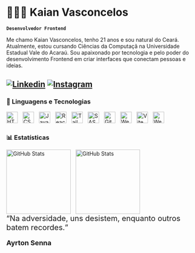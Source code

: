 # 👨‍💻🧠 Kaian Vasconcelos

**`Desenvolvedor Frontend`**

Me chamo Kaian Vasconcelos, tenho 21 anos e sou natural do Ceará. Atualmente, estou cursando Ciências da Computaçã na Universidade Estadual Vale do Acaraú. Sou apaixonado por tecnologia e pelo poder do desenvolvimento Frontend em criar interfaces que conectam pessoas e ideias.

[![Linkedin](https://img.shields.io/badge/LinkedIn-0077B5?style=for-the-badge&logo=linkedin&logoColor=white)](https://www.linkedin.com/in/kaian-vasconcelos-655700180/)
[![Instagram](https://img.shields.io/badge/Instagram-E4405F?style=for-the-badge&logo=instagram&logoColor=white)](https://www.instagram.com/okaianvs/)
-------

### 🤖 Linguagens e Tecnologias

<img 
    align="left" 
    alt="HTML"
    title="HTML" 
    width="30px" 
    style="padding-right: 10px;" 
    src="https://cdn.jsdelivr.net/gh/devicons/devicon@latest/icons/html5/html5-original.svg" 
/>
<img 
    align="left" 
    alt="CSS" 
    title="CSS"
    width="30px" 
    style="padding-right: 10px;" 
    src="https://cdn.jsdelivr.net/gh/devicons/devicon@latest/icons/css3/css3-original.svg" 
/>
<img 
    align="left" 
    alt="JavaScript" 
    title="JavaScript"
    width="30px" 
    style="padding-right: 10px;" 
    src="https://cdn.jsdelivr.net/gh/devicons/devicon@latest/icons/javascript/javascript-original.svg" 
/>
<img 
    align="left" 
    alt="React"
    title="React" 
    width="30px" 
    style="padding-right: 10px;" 
    src="https://cdn.jsdelivr.net/gh/devicons/devicon@latest/icons/react/react-original.svg" 
/>

<img 
    align="left" 
    alt="Tailwind" 
    title="Tailwind"
    width="30px" 
    style="padding-right: 10px;" 
    src="https://cdn.jsdelivr.net/gh/devicons/devicon@latest/icons/tailwindcss/tailwindcss-original.svg" 
/>
<img 
    align="left" 
    alt="SASS" 
    title="SASS"
    width="30px" 
    style="padding-right: 10px;" 
    src="https://cdn.jsdelivr.net/gh/devicons/devicon@latest/icons/sass/sass-original.svg" 
/>

<img 
    align="left" 
    alt="Git" 
    title="Git"
    width="30px" 
    style="padding-right: 10px;" 
    src="https://cdn.jsdelivr.net/gh/devicons/devicon@latest/icons/git/git-original.svg" 
/>
<img 
    align="left" 
    alt="Webpack" 
    title="Webpack"
    width="30px" 
    style="padding-right: 10px;" 
    src="https://cdn.jsdelivr.net/gh/devicons/devicon@latest/icons/webpack/webpack-original.svg" 
/>
<img 
    align="left" 
    alt="Vite" 
    title="Vite"
    width="30px" 
    style="padding-right: 10px;" 
    src="https://cdn.jsdelivr.net/gh/devicons/devicon@latest/icons/vite/vite-original.svg" 
/>
<img 
    align="left" 
    alt="Webpack" 
    title="Webpack"
    width="30px" 
    style="padding-right: 10px;" 
    src="https://cdn.jsdelivr.net/gh/devicons/devicon@latest/icons/figma/figma-original.svg" 
/>


<br/>
<br/>

### 📊 Estatísticas

<p >
  <img 
    align="left" 
    alt="GitHub Stats" 
    height="170" 
    style="padding-right: 10px;" 
    src="https://github-readme-stats.vercel.app/api?username=kaianvs&show_icons=true&theme=dark&include_all_commits=true&locale=pt-br" 
  />

<img 
      align="left" 
      alt="GitHub Stats" 
      height="170" 
      src="https://github-readme-stats.vercel.app/api/top-langs/?username=kaianvs&theme=dark&layout=compact&custom_title=Tecnologias&langs_count=9" 
  />

</p>
<br/>
<br/>
<br/>
<br/>
<br/>
<br/>
<br/>
<br/>
<br/>
<br/>
<div> 
    <q style = "font-size: 20px">Na adversidade, uns desistem, enquanto outros batem recordes.</q> <p style = "font-size: 18px; font-weight: bold">Ayrton Senna</p>
</div>
